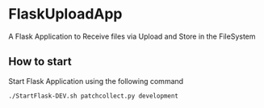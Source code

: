 # FlaskUploadApp
A Flask Application to Receive files via Upload and Store in the FileSystem

## How to start
Start Flask Application using the following command

```./StartFlask-DEV.sh patchcollect.py development```
